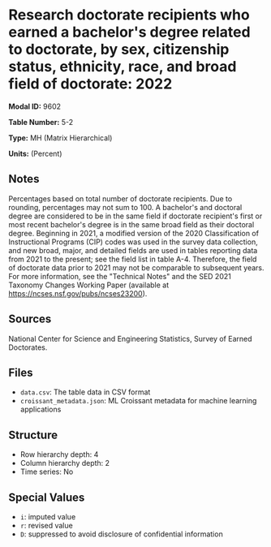 # Research doctorate recipients who earned a bachelor's degree related to doctorate, by sex, citizenship status, ethnicity, race, and broad field of doctorate: 2022

**Modal ID:** 9602

**Table Number:** 5-2

**Type:** MH (Matrix Hierarchical)

**Units:** (Percent)

## Notes

Percentages based on total number of doctorate recipients. Due to rounding, percentages may not sum to 100. A bachelor's and doctoral degree are considered to be in the same field if doctorate recipient's first or most recent bachelor's degree is in the same broad field as their doctoral degree. Beginning in 2021, a modified version of the 2020 Classification of Instructional Programs (CIP) codes was used in the survey data collection, and new broad, major, and detailed fields are used in tables reporting data from 2021 to the present; see the field list in table A-4. Therefore, the field of doctorate data prior to 2021 may not be comparable to subsequent years. For more information, see the "Technical Notes" and the SED 2021 Taxonomy Changes Working Paper (available at https://ncses.nsf.gov/pubs/ncses23200).

## Sources

National Center for Science and Engineering Statistics, Survey of Earned Doctorates.

## Files

- `data.csv`: The table data in CSV format
- `croissant_metadata.json`: ML Croissant metadata for machine learning applications

## Structure

- Row hierarchy depth: 4
- Column hierarchy depth: 2
- Time series: No

## Special Values

- `i`: imputed value
- `r`: revised value
- `D`: suppressed to avoid disclosure of confidential information
